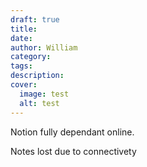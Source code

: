 ```yaml
---
draft: true
title: 
date: 
author: William
category: 
tags: 
description: 
cover:
  image: test
  alt: test
---
```

Notion fully dependant online.

Notes lost due to connectivety